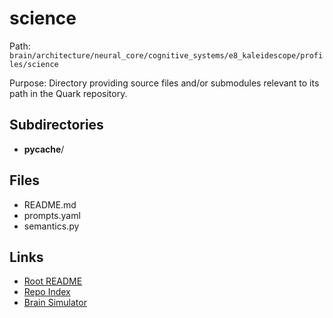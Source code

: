 # science

Path: `brain/architecture/neural_core/cognitive_systems/e8_kaleidescope/profiles/science`

Purpose: Directory providing source files and/or submodules relevant to its path in the Quark repository.

## Subdirectories
- __pycache__/

## Files
- README.md
- prompts.yaml
- semantics.py

## Links
- [Root README](../../../../../../README.md)
- [Repo Index](../../../../../../repo_index.json)
- [Brain Simulator](../../../../../../brain/architecture/brain_simulator.py)
